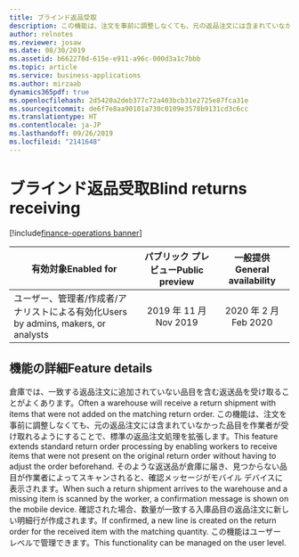 ```yaml
---
title: ブラインド返品受取
description: この機能は、注文を事前に調整しなくても、元の返品注文には含まれていなかった品目を作業者が受け取れるようにすることで、標準の返品注文処理を拡張します。
author: relnotes
ms.reviewer: josaw
ms.date: 08/30/2019
ms.assetid: b662278d-615e-e911-a96c-000d3a1c7bbb
ms.topic: article
ms.service: business-applications
ms.author: mirzaab
dynamics365pdf: true
ms.openlocfilehash: 2d5420a2deb377c72a403bcb31e2725e87fca31e
ms.sourcegitcommit: de6f7e8aa90101a730c0109e3578b9131cd3c6cc
ms.translationtype: HT
ms.contentlocale: ja-JP
ms.lasthandoff: 09/26/2019
ms.locfileid: "2141648"
---
```

# <a name="blind-returns-receiving"></a><span data-ttu-id="680cb-103">ブラインド返品受取</span><span class="sxs-lookup"><span data-stu-id="680cb-103">Blind returns receiving</span></span>
[!include[finance-operations banner](../includes/finance-operations.md)]

| <span data-ttu-id="680cb-104">有効対象</span><span class="sxs-lookup"><span data-stu-id="680cb-104">Enabled for</span></span>    |  <span data-ttu-id="680cb-105">パブリック プレビュー</span><span class="sxs-lookup"><span data-stu-id="680cb-105">Public preview</span></span> | <span data-ttu-id="680cb-106">一般提供</span><span class="sxs-lookup"><span data-stu-id="680cb-106">General availability</span></span> | 
| ---------- | :----------: |:----------: |
|<span data-ttu-id="680cb-107">ユーザー、管理者/作成者/アナリストによる有効化</span><span class="sxs-lookup"><span data-stu-id="680cb-107">Users by admins, makers, or analysts</span></span>|<span data-ttu-id="680cb-108">2019 年 11 月</span><span class="sxs-lookup"><span data-stu-id="680cb-108">Nov 2019</span></span>| <span data-ttu-id="680cb-109">2020 年 2 月</span><span class="sxs-lookup"><span data-stu-id="680cb-109">Feb 2020</span></span>|






## <a name="feature-details"></a><span data-ttu-id="680cb-110">機能の詳細</span><span class="sxs-lookup"><span data-stu-id="680cb-110">Feature details</span></span>
<!--feature detail start -->
<span data-ttu-id="680cb-111">倉庫では、一致する返品注文に追加されていない品目を含む返送品を受け取ることがよくあります。</span><span class="sxs-lookup"><span data-stu-id="680cb-111">Often a warehouse will receive a return shipment with items that were not added on the matching return order.</span></span> <span data-ttu-id="680cb-112">この機能は、注文を事前に調整しなくても、元の返品注文には含まれていなかった品目を作業者が受け取れるようにすることで、標準の返品注文処理を拡張します。</span><span class="sxs-lookup"><span data-stu-id="680cb-112">This feature extends standard return order processing by enabling workers to receive items that were not present on the original return order without having to adjust the order beforehand.</span></span> <span data-ttu-id="680cb-113">そのような返送品が倉庫に届き、見つからない品目が作業者によってスキャンされると、確認メッセージがモバイル デバイスに表示されます。</span><span class="sxs-lookup"><span data-stu-id="680cb-113">When such a return shipment arrives to the warehouse and a missing item is scanned by the worker, a confirmation message is shown on the mobile device.</span></span> <span data-ttu-id="680cb-114">確認された場合、数量が一致する入庫品目の返品注文に新しい明細行が作成されます。</span><span class="sxs-lookup"><span data-stu-id="680cb-114">If confirmed, a new line is created on the return order for the received item with  the matching quantity.</span></span> <span data-ttu-id="680cb-115">この機能はユーザー レベルで管理できます。</span><span class="sxs-lookup"><span data-stu-id="680cb-115">This functionality can be managed on the user level.</span></span>
<!--feature detail end -->











